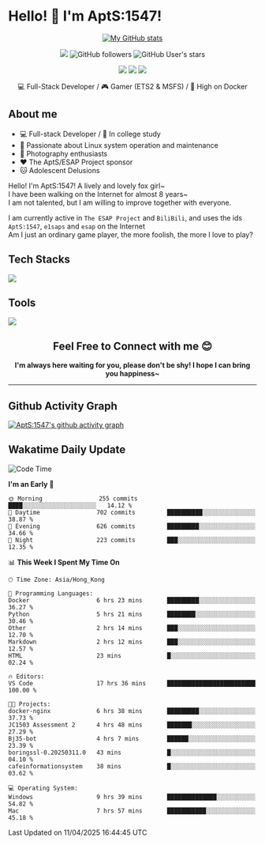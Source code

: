 # Hello! 👋 I'm AptS:1547! 

<div align="center">

 [![My GitHub stats](https://github-readme-stats.vercel.app/api?username=AptS-1547&show_icons=true&theme=transparent)](https://github.com/AptS-1547)

 ![](https://komarev.com/ghpvc/?username=AptS-1547&color=blue&style=flat-square)
 ![GitHub followers](https://img.shields.io/github/followers/AptS-1547?style=flat-square)
 ![GitHub User's stars](https://img.shields.io/github/stars/AptS-1547?style=flat-square)
 
 [![](https://img.shields.io/badge/website-4493f8?style=for-the-badge&logo=About.me&logoColor=white)](https://esaps.net/)
 [![](https://img.shields.io/badge/RSS-4493f8?style=for-the-badge&logo=rss&logoColor=white)](https://esaps.net/feed/)
 [![](https://img.shields.io/badge/Email-4493f8?style=for-the-badge&logo=gmail&logoColor=white)](mailto:apts-1547@esaps.net)

 💻 Full-Stack Developer / 🎮 Gamer (ETS2 & MSFS) / 🐋 High on Docker

</div>

## About me

- 💻 Full-stack Developer / 🏫 In college study
- 📶 Passionate about Linux system operation and maintenance
- 📸 Photography enthusiasts
- ❤ The AptS/ESAP Project sponsor
- 🐱 Adolescent Delusions

Hello! I'm AptS:1547! A lively and lovely fox girl~  
I have been walking on the Internet for almost 8 years~  
I am not talented, but I am willing to improve together with everyone.  

I am currently active in `The ESAP Project` and `BiliBili`, and uses the ids `AptS:1547`, `e1saps` and `esap` on the Internet  
Am I just an ordinary game player, the more foolish, the more I love to play?  

## Tech Stacks
<a href="https://skillicons.dev">
  <img src="https://skillicons.dev/icons?i=py,arduino,php,html,css,javascript,typescript,bash,java,kotlin,vue,go,nodejs,cpp,rust,tailwind" />
</a>
   
## Tools

<a href="https://skillicons.dev">
  <img src="https://skillicons.dev/icons?i=ae,pr,ps,au,blender,visualstudio,vscode,androidstudio,idea,anaconda,gradle,maven,npm,vite,yarn,cloudflare,docker,git,github,githubactions,jenkins,nginx,workers,wordpress,sentry,grafana,prometheus,postgres,mysql,mongodb,redis" />
</a>

## <div align="center"> Feel Free to Connect with me 😊 </div>

**<div align="center">I'm always here waiting for you, please don't be shy! I hope I can bring you happiness~</div>**

----------------------

## Github Activity Graph

[![AptS:1547's github activity graph](https://github-readme-activity-graph.vercel.app/graph?username=AptS-1547&theme=react-dark)](https://github.com/AptS-1547)

## Wakatime Daily Update

<!--START_SECTION:waka-->
![Code Time](http://img.shields.io/badge/Code%20Time-392%20hrs%208%20mins-blue)

**I'm an Early 🐤** 

```text
🌞 Morning                255 commits         ████░░░░░░░░░░░░░░░░░░░░░   14.12 % 
🌆 Daytime                702 commits         ██████████░░░░░░░░░░░░░░░   38.87 % 
🌃 Evening                626 commits         █████████░░░░░░░░░░░░░░░░   34.66 % 
🌙 Night                  223 commits         ███░░░░░░░░░░░░░░░░░░░░░░   12.35 % 
```


📊 **This Week I Spent My Time On** 

```text
🕑︎ Time Zone: Asia/Hong_Kong

💬 Programming Languages: 
Docker                   6 hrs 23 mins       █████████░░░░░░░░░░░░░░░░   36.27 % 
Python                   5 hrs 21 mins       ████████░░░░░░░░░░░░░░░░░   30.46 % 
Other                    2 hrs 14 mins       ███░░░░░░░░░░░░░░░░░░░░░░   12.70 % 
Markdown                 2 hrs 12 mins       ███░░░░░░░░░░░░░░░░░░░░░░   12.57 % 
HTML                     23 mins             █░░░░░░░░░░░░░░░░░░░░░░░░   02.24 % 

🔥 Editors: 
VS Code                  17 hrs 36 mins      █████████████████████████   100.00 % 

🐱‍💻 Projects: 
docker-nginx             6 hrs 38 mins       █████████░░░░░░░░░░░░░░░░   37.73 % 
JC1503 Assessment 2      4 hrs 48 mins       ███████░░░░░░░░░░░░░░░░░░   27.29 % 
Bj35-bot                 4 hrs 7 mins        ██████░░░░░░░░░░░░░░░░░░░   23.39 % 
boringssl-0.20250311.0   43 mins             █░░░░░░░░░░░░░░░░░░░░░░░░   04.10 % 
cafeinformationsystem    38 mins             █░░░░░░░░░░░░░░░░░░░░░░░░   03.62 % 

💻 Operating System: 
Windows                  9 hrs 39 mins       ██████████████░░░░░░░░░░░   54.82 % 
Mac                      7 hrs 57 mins       ███████████░░░░░░░░░░░░░░   45.18 % 
```


 Last Updated on 11/04/2025 16:44:45 UTC
<!--END_SECTION:waka-->
